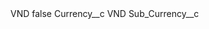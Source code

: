 <?xml version="1.0" encoding="UTF-8"?>
<CustomMetadata xmlns="http://soap.sforce.com/2006/04/metadata" xmlns:xsi="http://www.w3.org/2001/XMLSchema-instance" xmlns:xsd="http://www.w3.org/2001/XMLSchema">
    <label>VND</label>
    <protected>false</protected>
    <values>
        <field>Currency__c</field>
        <value xsi:type="xsd:string">VND</value>
    </values>
    <values>
        <field>Sub_Currency__c</field>
        <value xsi:nil="true"/>
    </values>
</CustomMetadata>
